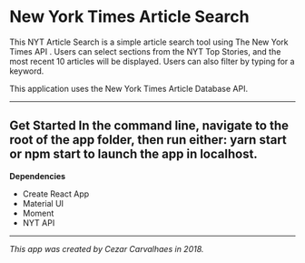 # New York Times Article Search

This NYT Article Search is a simple article search tool using The New York Times API . Users can select sections from the NYT Top Stories, and the most recent 10 articles will be displayed. Users can also filter by typing for a keyword. 

This application uses the New York Times Article Database API. 

---
**Get Started**
In the command line, navigate to the root of the app folder, then run either: yarn start or npm start to launch the app in localhost.
---
**Dependencies**
- Create React App
- Material UI
- Moment
- NYT API

---

*This app was created by Cezar Carvalhaes in 2018.*
